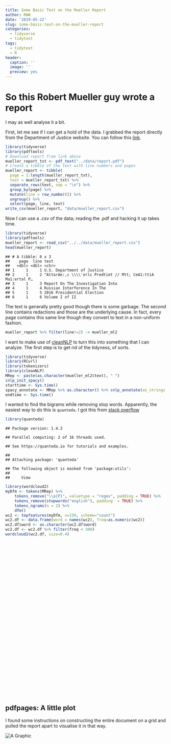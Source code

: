 ```yaml
---
title: Some Basic Text on the Mueller Report
author: RWW
date: '2019-05-22'
slug: some-basic-text-on-the-mueller-report
categories:
  - tidyverse
  - tidytext
tags:
  - tidytext
  - R
header:
  caption: ''
  image: ''
  preview: yes
---
```



# So this Robert Mueller guy wrote a report

I may as well analyse it a bit.

First, let me see if I can get a hold of the data.  I grabbed the report directly from the Department of Justice website.  You can follow this [link](https://www.justice.gov/storage/report.pdf).


```r
library(tidyverse)
library(pdftools)
# Download report from link above
mueller_report_txt <- pdf_text("../data/report.pdf")
# Create a tibble of the text with line numbers and pages
mueller_report <- tibble(
  page = 1:length(mueller_report_txt),
  text = mueller_report_txt) %>% 
  separate_rows(text, sep = "\n") %>% 
  group_by(page) %>% 
  mutate(line = row_number()) %>% 
  ungroup() %>% 
  select(page, line, text)
write_csv(mueller_report, "data/mueller_report.csv")
```

Now I can use a .csv of the data; reading the .pdf and hacking it up takes time.


```r
library(tidyverse)
library(pdftools)
mueller_report <- read_csv("../../data/mueller_report.csv")
head(mueller_report)
```

```
## # A tibble: 6 x 3
##    page  line text                                                         
##   <dbl> <dbl> <chr>                                                        
## 1     1     1 U.S. Department of Justice                                   
## 2     1     2 "AttarAe:,c \\\\'erlc Predtiet // Mtt; CeA1:ttiA Ma1:ertal P…
## 3     1     3 Report On The Investigation Into                             
## 4     1     4 Russian Interference In The                                  
## 5     1     5 2016 Presidential Election                                   
## 6     1     6 Volume I of II
```

The text is generally pretty good though there is some garbage.  The second line contains redactions and those are the underlying cause.  In fact, every page contains this same line though they convert to text in a non-uniform fashion.


```r
mueller_report %>% filter(line!=2) -> mueller_ml2
```

I want to make use of [cleanNLP](https://github.com/statsmaths/cleanNLP) to turn this into something that I can analyze.  The first step is to get rid of the tidyness, of sorts.


```r
library(tidyverse)
library(RCurl)
library(tokenizers)
library(cleanNLP)
MRep <- paste(as.character(mueller_ml2$text), " ")
cnlp_init_spacy()
starttime <- Sys.time()
spacy_annotate <- MRep %>% as.character() %>% cnlp_annotate(as_strings = TRUE, backend = "spaCy") 
endtime <- Sys.time()
```

I wanted to find the bigrams while removing stop words.  Apparently, the easiest way to do this is `quanteda`.  I got this from [stack overflow](https://stackoverflow.com/questions/34282370/form-bigrams-without-stopwords-in-r)


```r
library(quanteda)
```

```
## Package version: 1.4.3
```

```
## Parallel computing: 2 of 16 threads used.
```

```
## See https://quanteda.io for tutorials and examples.
```

```
## 
## Attaching package: 'quanteda'
```

```
## The following object is masked from 'package:utils':
## 
##     View
```

```r
library(wordcloud2)
myDfm <- tokens(MRep) %>%
    tokens_remove("\\p{P}", valuetype = "regex", padding = TRUE) %>%
    tokens_remove(stopwords("english"), padding  = TRUE) %>%
    tokens_ngrams(n = 2) %>%
    dfm()
wc2 <- topfeatures(myDfm, n=150, scheme="count")
wc2.df <- data.frame(word = names(wc2), freq=as.numeric(wc2))
wc2.df$word <- as.character(wc2.df$word)
wc2.df <- wc2.df %>% filter(freq < 300)
wordcloud2(wc2.df, size=0.4)
```

<!--html_preserve--><div id="htmlwidget-853bb036750fe704262a" style="width:672px;height:480px;" class="wordcloud2 html-widget"></div>
<script type="application/json" data-for="htmlwidget-853bb036750fe704262a">{"x":{"word":["trump_campaign","16_email","special_counsel","white_house","ongoing_matter","states_v","trump_jr","russian_government","new_york","attorney_general","june_9","trump_tower","personal_counsel","trump_organization","et_al","candidate_trump","moscow_project","17_notes","foreign_policy","york_times","russia_investigation","donald_trump","text_message","tower_moscow","cohen_9","paul_manafort","presidential_election","mcgahn_12","michael_cohen","president_trump","9_meeting","grand_jury","campaign_officials","washington_post","fbi_director","national_security","social_media","mcgahn_3","false_statements","president_said","19_302","flynn_11","president_told","transition_team","election_interference","hillary_clinton","sessions_1","section_1512","russian_election","16_text","oval_office","clinton_campaign","see_also","investigative_technique","simes_3","president_asked","june_8","text_messages","mcfarland_12","17_memorandum","17_text","donald_j","russian_ambassador","acting_attorney","trump_moscow","hicks_3","senate_select","pleaded_guilty","james_b","select_intelligence","next_day","2016_presidential","intelligence_committee","cohen_11","jared_kushner","2016_meeting","corney_11","hicks_12","michael_flynn","volume_ii","president_also","june_2016","policy_advisor","8_302","former_director","gru_officers","cohen_recalled","page_3","hunt_5","george_papadopoulos","incoming_administration","counsel_removed","115th_cong","security_advisor","15th_cong","see_volume","porter_4","judiciary_committee","president_called","kushner_4","july_2016","senate_judiciary","netyksho_indictment","christie_2","15_email","call_records","papadopoulos_8","manafort_9","lewandowski_4","october_7","government_officials","see_united","priebus_1","official_proceeding","article_ii","clinton_emails","bannon_2","plea_agreement","obstructive_act","obstruction_statutes","russian_officials","press_conference","17_email","anyone_else","russian_interference","carter_page","flynn_statement","16_facebook","vice_president","president_tweeted","fox_news","vladimir_putin","email_accounts","flynn_1","deputy_attorney","house_counsel","nader_1","quotation_marks","jeff_sessions","december_2016","april_2016","june_14","cohen_said","emin_agalarov","president_knew","written_responses","papadopoulos_statement"],"freq":[229,220,215,204,197,175,150,145,141,134,131,128,117,100,100,90,83,82,81,81,79,76,74,72,72,70,69,69,68,68,67,64,63,63,61,60,59,59,58,58,56,55,55,54,54,53,53,53,52,52,51,50,50,50,49,47,47,47,46,46,45,44,42,42,42,41,41,40,39,39,38,36,36,36,35,35,34,34,33,33,33,32,32,32,32,32,32,31,31,30,30,30,30,29,29,29,29,28,28,28,27,27,27,27,27,27,27,27,27,26,26,26,26,26,26,25,25,25,25,25,24,24,24,24,23,23,23,23,23,23,22,22,22,22,22,22,22,22,21,21,21,21,21,21,21,21,21],"fontFamily":"Segoe UI","fontWeight":"bold","color":"random-dark","minSize":0,"weightFactor":0.314410480349345,"backgroundColor":"white","gridSize":0,"minRotation":-0.785398163397448,"maxRotation":0.785398163397448,"shuffle":true,"rotateRatio":0.4,"shape":"circle","ellipticity":0.65,"figBase64":null,"hover":null},"evals":[],"jsHooks":{"render":[{"code":"function(el,x){\n                        console.log(123);\n                        if(!iii){\n                          window.location.reload();\n                          iii = False;\n\n                        }\n  }","data":null}]}}</script><!--/html_preserve-->



## pdfpages: A little plot

I found some instructions on constructing the entire document on a grid and pulled the report apart to visualise it in that way.



![A Graphic]("../../all_pages.png")
